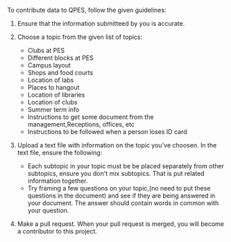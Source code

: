 To contribute data to QPES, follow the given guidelines:

  1) Ensure that the information submitteed by you is accurate.

  2) Choose a topic from the given list of topics:
      - Clubs at PES
      - Different blocks at PES
      - Campus layout
      - Shops and food courts
      - Location of labs
      - Places to hangout
      - Location of libraries
      - Location of clubs
      - Summer term info
      - Instructions to get some document from the management,Receptions, offices, etc
      - Instructions to be followed when a person loses ID card
 
 3)  Upload a text file with information on the topic you've choosen. 
     In the text file, ensure the following:
     - Each subtopic in your topic must be be placed separately from other subtopics, ensure you don't mix subtopics. That is put related information together.
     - Try framing a few questions on your topic,(no need to put these questions in the document) and see if they are being answered in your document. 
       The answer should contain words in common with your question.
     
  4) Make a pull request. When your pull request is merged, you will become a contributor to this project.     
